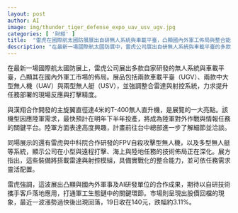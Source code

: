 ```yaml
---
layout: post
author: AI
image: img/thunder_tiger_defense_expo_uav_usv_ugv.jpg
categories: [ '財經' ]
title:  "雷虎在國際航太國防展展出自研無人系統與車載平臺，凸顯國內外軍工佈局與整合能力"
description: "在最新一場國際航太國防展中，雷虎公司展出自研無人系統與車載平臺的多款裝備，包含兩款車載平臺（UGV）、兩款中大型 UAV 與兩型無人艇（USV），並強調整合雷達與射控系統以提升現場任務部署的反應與打擊精度。與漢翔合作開發的主旋翼直徑達4米的 T-400 無人直升機最快預計在明年下半年投產，陸軍高度關注並計畫前往台中總部了解細節與洽談。同場亦展出 FPV 自殺攻擊型無人機及多型無人艇，顯示在小型與遠程打擊、海陸任務的技術佈局正在深化，裝備可搭載雷達與射控模組以實現實戰化整合。市場方面出現股價回檔，19日收在140元，跌幅約3.11%。"
---
```

在最新一場國際航太國防展上，雷虎公司展出多款自家研發的無人系統與車載平臺，凸顯其在國內外軍工市場的佈局。展品包括兩款車載平臺（UGV）、兩款中大型無人機（UAV）與兩型無人艇（USV），並強調整合雷達與射控系統，力求提升任務部署的現場反應與打擊精度。

與漢翔合作開發的主旋翼直徑達4米的T-400無人直升機，是展覽的一大亮點。該機型因應陸軍需求，最快預計在明年下半年投產，將成為陸軍對外作戰與情報任務的關鍵平台。陸軍方面表達高度興趣，計畫前往台中總部進一步了解細節並洽談。

同場展示的還有雷虎與中科院合作研發的FPV自殺攻擊型無人機，以及多型無人艇等系統，顯示公司在小型與遠程打擊、海上與陸地任務的技術佈局正在深化。展方指出，這些裝備將搭載雷達與射控模組，具備實戰化的整合能力，並可依任務需求靈活配置。

雷虎強調，這波展出凸顯與國內外軍事及AI研發單位的合作成果，期待以自研技術攜手客戶落地應用，打通軍工生態鏈中的關鍵環節。市場則呈現出股價回檔的現象，最近一波漲勢過快後出現回落，19日收在140元，跌幅約3.11%。